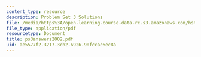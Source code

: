 ```yaml
---
content_type: resource
description: Problem Set 3 Solutions
file: /media/https%3A/open-learning-course-data-rc.s3.amazonaws.com/hst-508-genomics-and-computational-biology-fall-2002/ae5577f232173cb2692690fccac6ec8a_ps3answers2002.pdf
file_type: application/pdf
resourcetype: Document
title: ps3answers2002.pdf
uid: ae5577f2-3217-3cb2-6926-90fccac6ec8a
---
```

